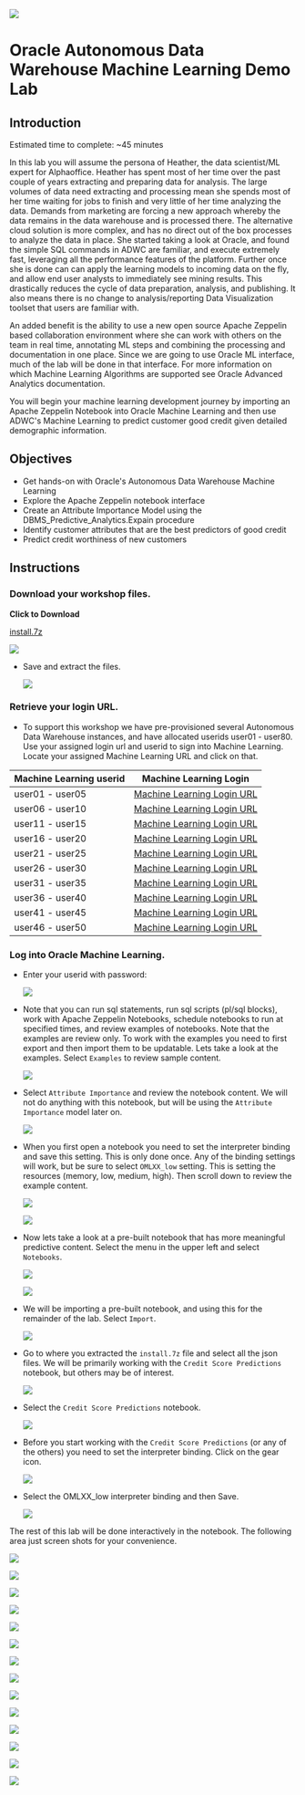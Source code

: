   ![](images/ml/001.png)

# Oracle Autonomous Data Warehouse Machine Learning Demo Lab

## Introduction
Estimated time to complete: ~45 minutes

In this lab you will assume the persona of Heather, the data scientist/ML expert for Alphaoffice. Heather has spent most of her time over the past couple of years extracting and preparing data for analysis. The large volumes of data need extracting and processing mean she spends most of her time waiting for jobs to finish and very little of her time analyzing the data. Demands from marketing are forcing a new approach whereby the data remains in the data warehouse and is processed there. The alternative cloud solution is more complex, and has no direct out of the box processes to analyze the data in place. She started taking a look at Oracle, and found the simple SQL commands in ADWC are familiar, and execute extremely fast, leveraging all the performance features of the platform. Further once she is done can can apply the learning models to incoming data on the fly, and allow end user analysts to immediately see mining results. This drastically reduces the cycle of data preparation, analysis, and publishing. It also means there is no change to analysis/reporting Data Visualization toolset that users are familiar with.

An added benefit is the ability to use a new open source Apache Zeppelin based collaboration environment where she can work with others on the team in real time, annotating ML steps and combining the processing and documentation in one place. Since we are going to use Oracle ML interface, much of the lab will be done in that interface. For more information on which Machine Learning Algorithms are supported see Oracle Advanced Analytics documentation.

You will begin your machine learning development journey by importing an Apache Zeppelin Notebook into Oracle Machine Learning and then use ADWC's Machine Learning to predict customer good credit given detailed demographic information.

## Objectives

- Get hands-on with Oracle's Autonomous Data Warehouse Machine Learning
- Explore the Apache Zeppelin notebook interface
- Create an Attribute Importance Model using the DBMS_Predictive_Analytics.Expain procedure
- Identify customer attributes that are the best predictors of good credit
- Predict credit worthiness of new customers

## Instructions

### Download your workshop files.  

**Click to Download**

[install.7z](https://dgcameron.github.io/adwcml_oow/install.7z)

  ![](images/ml/001.1.png)

- Save and extract the files.

  ![](images/ml/001.2.png)

### Retrieve your login URL.

- To support this workshop we have pre-provisioned several Autonomous Data Warehouse instances, and have allocated userids user01 - user80.  Use your assigned login url and userid to sign into Machine Learning.  Locate your assigned Machine Learning URL and click on that.

|Machine Learning userid|Machine Learning Login|
|---|---|
|user01 - user05|<a href="https://adwc.eucom-central-1.oraclecloud.com/omlusers/login.html?tenant=OCID1.TENANCY.OC1..AAAAAAAANH7SZ33FSOTVGGJY7VAY5MDCUFXV5YHLVVLJU7WCLOJR5GWQXQ7Q&database=OML1&redirect_uri=https://adwc.eucom-central-1.oraclecloud.com/omlusers/api/oauth2/v1/login" target="_blank">Machine Learning Login URL</a>|
|user06 - user10|<a href="https://adwc.eucom-central-1.oraclecloud.com/omlusers/login.html?tenant=OCID1.TENANCY.OC1..AAAAAAAANH7SZ33FSOTVGGJY7VAY5MDCUFXV5YHLVVLJU7WCLOJR5GWQXQ7Q&database=OML2&redirect_uri=https://adwc.eucom-central-1.oraclecloud.com/omlusers/api/oauth2/v1/login" target="_blank">Machine Learning Login URL</a>|
|user11 - user15|<a href="https://adwc.eucom-central-1.oraclecloud.com/omlusers/login.html?tenant=OCID1.TENANCY.OC1..AAAAAAAANH7SZ33FSOTVGGJY7VAY5MDCUFXV5YHLVVLJU7WCLOJR5GWQXQ7Q&database=OML3&redirect_uri=https://adwc.eucom-central-1.oraclecloud.com/omlusers/api/oauth2/v1/login" target="_blank">Machine Learning Login URL</a>|
|user16 - user20|<a href="https://adwc.eucom-central-1.oraclecloud.com/omlusers/login.html?tenant=OCID1.TENANCY.OC1..AAAAAAAANH7SZ33FSOTVGGJY7VAY5MDCUFXV5YHLVVLJU7WCLOJR5GWQXQ7Q&database=OML4&redirect_uri=https://adwc.eucom-central-1.oraclecloud.com/omlusers/api/oauth2/v1/login" target="_blank">Machine Learning Login URL</a>|
|user21 - user25|<a href="https://adwc.eucom-central-1.oraclecloud.com/omlusers/login.html?tenant=OCID1.TENANCY.OC1..AAAAAAAANH7SZ33FSOTVGGJY7VAY5MDCUFXV5YHLVVLJU7WCLOJR5GWQXQ7Q&database=OML5&redirect_uri=https://adwc.eucom-central-1.oraclecloud.com/omlusers/api/oauth2/v1/login" target="_blank">Machine Learning Login URL</a>|
|user26 - user30|<a href="https://adwc.eucom-central-1.oraclecloud.com/omlusers/login.html?tenant=OCID1.TENANCY.OC1..AAAAAAAAENSXRWLLMANQ2E42JALCCZQJRBLLZGJVL23KMXEYYUIAH7BEU2TQ&database=OML11&redirect_uri=https://adwc.eucom-central-1.oraclecloud.com/omlusers/api/oauth2/v1/login" target="_blank">Machine Learning Login URL</a>|
|user31 - user35|<a href="https://adwc.eucom-central-1.oraclecloud.com/omlusers/login.html?tenant=OCID1.TENANCY.OC1..AAAAAAAAENSXRWLLMANQ2E42JALCCZQJRBLLZGJVL23KMXEYYUIAH7BEU2TQ&database=OML12&redirect_uri=https://adwc.eucom-central-1.oraclecloud.com/omlusers/api/oauth2/v1/login" target="_blank">Machine Learning Login URL</a>|
|user36 - user40|<a href="https://adwc.eucom-central-1.oraclecloud.com/omlusers/login.html?tenant=OCID1.TENANCY.OC1..AAAAAAAAENSXRWLLMANQ2E42JALCCZQJRBLLZGJVL23KMXEYYUIAH7BEU2TQ&database=OML13&redirect_uri=https://adwc.eucom-central-1.oraclecloud.com/omlusers/api/oauth2/v1/login" target="_blank">Machine Learning Login URL</a>|
|user41 - user45|<a href="https://adwc.eucom-central-1.oraclecloud.com/omlusers/login.html?tenant=OCID1.TENANCY.OC1..AAAAAAAAENSXRWLLMANQ2E42JALCCZQJRBLLZGJVL23KMXEYYUIAH7BEU2TQ&database=OML14&redirect_uri=https://adwc.eucom-central-1.oraclecloud.com/omlusers/api/oauth2/v1/login" target="_blank">Machine Learning Login URL</a>|
|user46 - user50|<a href="https://adwc.eucom-central-1.oraclecloud.com/omlusers/login.html?tenant=OCID1.TENANCY.OC1..AAAAAAAAENSXRWLLMANQ2E42JALCCZQJRBLLZGJVL23KMXEYYUIAH7BEU2TQ&database=OML15&redirect_uri=https://adwc.eucom-central-1.oraclecloud.com/omlusers/api/oauth2/v1/login" target="_blank">Machine Learning Login URL</a>|

### Log into Oracle Machine Learning.

- Enter your userid with password:

  ![](images/ml/02.png)

- Note that you can run sql statements, run sql scripts (pl/sql blocks), work with Apache Zeppelin Notebooks, schedule notebooks to run at specified times, and review examples of notebooks.  Note that the examples are review only.  To work with the examples you need to first export and then import them to be updatable.  Lets take a look at the examples.  Select `Examples` to review sample content.

  ![](images/ml/003.png)

- Select `Attribute Importance` and review the notebook content.  We will not do anything with this notebook, but will be using the `Attribute Importance` model later on.

  ![](images/ml/004.png)

- When you first open a notebook you need to set the interpreter binding and save this setting.  This is only done once.  Any of the binding settings will work, but be sure to select `OMLXX_low` setting.  This is setting the resources (memory, low, medium, high).  Then scroll down to review the example content.

  ![](images/ml/005.png)

  ![](images/ml/005.1.png)

- Now lets take a look at a pre-built notebook that has more meaningful predictive content.  Select the menu in the upper left and select `Notebooks`.

  ![](images/ml/006.png)

  ![](images/ml/007.png)

- We will be importing a pre-built notebook, and using this for the remainder of the lab.  Select `Import`.

  ![](images/ml/008.png)

- Go to where you extracted the `install.7z` file and select all the json files.  We will be primarily working with the `Credit Score Predictions` notebook, but others may be of interest.

  ![](images/ml/009.png)

- Select the `Credit Score Predictions` notebook.

  ![](images/ml/010.png)

- Before you start working with the `Credit Score Predictions` (or any of the others) you need to set the interpreter binding.  Click on the gear icon.

  ![](images/ml/011.png)

- Select the OMLXX_low interpreter binding and then Save.

  ![](images/ml/012.png)

The rest of this lab will be done interactively in the notebook.  The following area just screen shots for your convenience.

![](images/ml/013.png)

![](images/ml/014.png)

![](images/ml/015.png)

![](images/ml/016.png)

![](images/ml/017.png)

![](images/ml/018.png)

![](images/ml/019.png)

![](images/ml/020.png)

![](images/ml/021.png)

![](images/ml/022.png)

![](images/ml/023.png)

![](images/ml/024.png)

![](images/ml/025.png)

![](images/ml/026.png)